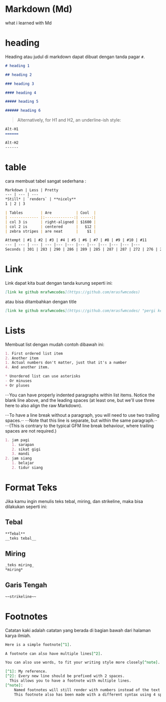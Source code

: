 # Markdown (Md)
what i learned with Md


# heading
Heading atau judul di markdown dapat dibuat dengan tanda pagar `#`.

```md
# heading 1
```

```md
## heading 2
```

```md
### heading 3
```

```md
#### heading 4
```

```md
##### heading 5
```

```md
###### heading 6
```

> Alternatively, for H1 and H2, an underline-ish style:

```md
Alt-H1
======

Alt-H2
------
```

# table
cara membuat tabel sangat sederhana :


```md
Markdown | Less | Pretty
--- | --- | ---
*Still* | `renders` | **nicely**
1 | 2 | 3
```

```md
| Tables        | Are           | Cool  |
| ------------- |:-------------:| -----:|
| col 3 is      | right-aligned | $1600 |
| col 2 is      | centered      |   $12 |
| zebra stripes | are neat      |    $1 |
```


```md
Attempt | #1 | #2 | #3 | #4 | #5 | #6 | #7 | #8 | #9 | #10 | #11
--- | --- | --- | --- |--- |--- |--- |--- |--- |--- |--- |---
Seconds | 301 | 283 | 290 | 286 | 289 | 285 | 287 | 287 | 272 | 276 | 269
```


# Link
Link dapat kita buat dengan tanda kurung seperti ini:

```md
[link ke github mrafwmcodes](https://github.com/mrasfwmcodes)
```

atau bisa ditambahkan dengan title

```md
[link ke github mrafwmcodes](https://github.com/mrasfwmcodes/ "pergi ke github ku?")
```


# Lists
Membuat list dengan mudah contoh dibawah ini:
 
```md
1. First ordered list item
2. Another item
1. Actual numbers don't matter, just that it's a number
4. And another item.

* Unordered list can use asterisks
- Or minuses
+ Or pluses
```


⋅⋅⋅You can have properly indented paragraphs within list items. Notice the blank line above, and the leading spaces (at least one, but we'll use three here to also align the raw Markdown).

⋅⋅⋅To have a line break without a paragraph, you will need to use two trailing spaces.⋅⋅
⋅⋅⋅Note that this line is separate, but within the same paragraph.⋅⋅
⋅⋅⋅(This is contrary to the typical GFM line break behaviour, where trailing spaces are not required.)


```md
1. jam pagi
   1. sarapan
   2. sikat gigi
   3. mandi
2. jam siang
   1. belajar
   2. tidur siang
```

# Format Teks
Jika kamu ingin menulis teks tebal, miring, dan strikeline, maka bisa dilakukan seperti ini:

## Tebal
```md
**Tebal**
__teks tebal__
```


## Miring
```md
_teks miring_
*miring*
```

## Garis Tengah
```md
~~strikeline~~
```


# Footnotes
Catatan kaki adalah catatan yang berada di bagian bawah dari halaman karya ilmiah. 

```md
Here is a simple footnote[^1].

A footnote can also have multiple lines[^2].  

You can also use words, to fit your writing style more closely[^note].

[^1]: My reference.
[^2]: Every new line should be prefixed with 2 spaces.  
  This allows you to have a footnote with multiple lines.
[^note]:
    Named footnotes will still render with numbers instead of the text but allow easier identification and linking.  
    This footnote also has been made with a different syntax using 4 spaces for new lines.
```





